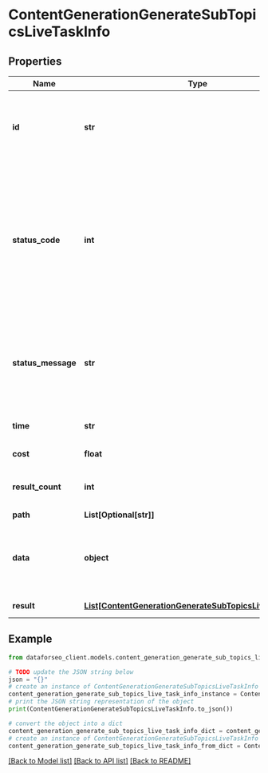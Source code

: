 # ContentGenerationGenerateSubTopicsLiveTaskInfo


## Properties

Name | Type | Description | Notes
------------ | ------------- | ------------- | -------------
**id** | **str** | task identifier unique task identifier in our system in the UUID format | [optional] 
**status_code** | **int** | status code of the task generated by DataForSEO, can be within the following range: 10000-60000 you can find the full list of the response codes here | [optional] 
**status_message** | **str** | informational message of the task you can find the full list of general informational messages here | [optional] 
**time** | **str** | execution time, seconds | [optional] 
**cost** | **float** | total tasks cost, USD | [optional] 
**result_count** | **int** | number of elements in the result array | [optional] 
**path** | **List[Optional[str]]** | URL path | [optional] 
**data** | **object** | contains the same parameters that you specified in the POST request | [optional] 
**result** | [**List[ContentGenerationGenerateSubTopicsLiveResultInfo]**](ContentGenerationGenerateSubTopicsLiveResultInfo.md) | array of results | [optional] 

## Example

```python
from dataforseo_client.models.content_generation_generate_sub_topics_live_task_info import ContentGenerationGenerateSubTopicsLiveTaskInfo

# TODO update the JSON string below
json = "{}"
# create an instance of ContentGenerationGenerateSubTopicsLiveTaskInfo from a JSON string
content_generation_generate_sub_topics_live_task_info_instance = ContentGenerationGenerateSubTopicsLiveTaskInfo.from_json(json)
# print the JSON string representation of the object
print(ContentGenerationGenerateSubTopicsLiveTaskInfo.to_json())

# convert the object into a dict
content_generation_generate_sub_topics_live_task_info_dict = content_generation_generate_sub_topics_live_task_info_instance.to_dict()
# create an instance of ContentGenerationGenerateSubTopicsLiveTaskInfo from a dict
content_generation_generate_sub_topics_live_task_info_from_dict = ContentGenerationGenerateSubTopicsLiveTaskInfo.from_dict(content_generation_generate_sub_topics_live_task_info_dict)
```
[[Back to Model list]](../README.md#documentation-for-models) [[Back to API list]](../README.md#documentation-for-api-endpoints) [[Back to README]](../README.md)


